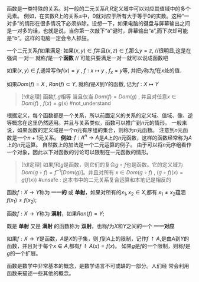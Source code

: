 
函数是一类特殊的关系。对一般的二元关系$R$,$R$定义域中可以对应其值域中的多个元素。
例如，在实数$R$上的关系$\leq$中，$0$就对应于所有大于等于$0$的实数。这种“一对多”的情形在很多情况下必须排除。设想一下，如果电脑的键盘与屏幕输出之间是一对多的话，也就是说，当你第一次敲下“a”键时，屏幕输出“a”,而下次却可能是“b”。这样的电脑一定会令人抓狂。

一个二元关系$f$如果满足:
	如果$(x,y)\in f$并且$(x,z)\in f$,那么$y=z$,
	//很明显,这是在强调 一对一
就称$f$是一个**函数**
// 可能只要满足一对一就可以说成函数吧

如果$(x,y)\in f$,通常写作$f(x)=y~,~f:x\longmapsto y~,~f_x=y$等, 并把$y$称为$f$在$x$处的值.


如果$Dom(f)=X~,~Ran(f)\subset Y$, 就称$f$是$X$到$Y$的函数, 记为$f:X\longmapsto Y$



> [!dl定理] 
> 函数$f,g$相等 当且仅当 $Dom(f)=Dom(g)$ , 并且对任意$x\in Dom(f)~,~f(x)=g(x)$
> #not_understand 


根据定义，每个函数都是一个关系，所以前面定义的关系的定义域、值域、像、逆等概念在这里仍然适用。并且与关系类似，函数可以推广到$n$元的情形。
一般来说，如果函数的定义域是一个$n$元有序组的集合，则称为$n$元函数。
注意到$n$元函数是一个$n+1$元关系。
**例如**: $f:A^n→A$是$A$上的$n$元函数，这样的函数经常称为$A$上的$n$元运算。
自然数上的加法是一个二元运算的例子。
由于可以将$n$元序组看作一个对象，因此以下对函数的讨论可以限制在一元函数的情形。


> [!dl定理] 
> 如果$f$和$g$是函数，则它们的复合$g\circ f$也是函数。它的定义域为 $Dom(g\circ f)=f^{-1}[Dom(g)]$。并且对所有 $x\in Dom(g\circ f)~,~(g\circ f)(x)=g(f(x))$
> #unsafe : 这本书中的二元关系复合运算和本笔记是相反的


函数$f:X→Y$称为 **一一的** 或 **单射**，如果对所有的$x_{1},x_{2}∈X$,都有 $x_{1}≠x_{2}$蕴涵$f(x_{1})≠f(x_{2})$;

函数$f:X→Y$称为 **满射**，如果$Ran(f) = Y$;

既是 **单射** 又是 **满射** 的函数称为 **双射**，也称$f$为$X$和$Y$之间的一个 **一一对应**

如果$f:X→Y$是函数，$A$是$X$的子集，则 $f$到$A$上的限制，记作$f\upharpoonright A$,是由$A$到$Y$的函数，并且对于每个$x∈A$,都有$f\upharpoonright A(x)=f(x)$。
如果$g$是$f$的一个限制，则称$f$是$g$的一个扩展。

函数是数学中非常基本的概念，是数学语言不可或缺的一部分。人们经
常会利用函数来描述一些其他的概念。

